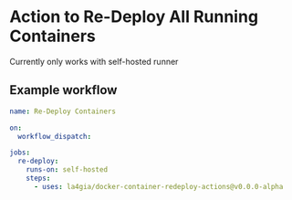 # Action to Re-Deploy All Running Containers

Currently only works with self-hosted runner


## Example workflow

```yaml
name: Re-Deploy Containers

on:
  workflow_dispatch:

jobs:
  re-deploy:
    runs-on: self-hosted
    steps:
      - uses: la4gia/docker-container-redeploy-actions@v0.0.0-alpha
```
